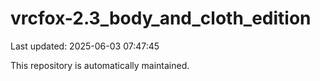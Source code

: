 # vrcfox-2.3_body_and_cloth_edition

Last updated: 2025-06-03 07:47:45

This repository is automatically maintained.
